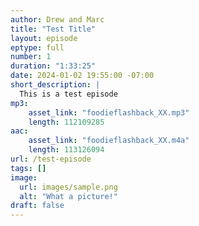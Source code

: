 ```yaml
---
author: Drew and Marc
title: "Test Title"
layout: episode
eptype: full
number: 1
duration: "1:33:25"
date: 2024-01-02 19:55:00 -07:00 
short_description: |
  This is a test episode
mp3:
    asset_link: "foodieflashback_XX.mp3"
    length: 112109285
aac:
    asset_link: "foodieflashback_XX.m4a"
    length: 113126094
url: /test-episode
tags: []
image: 
  url: images/sample.png
  alt: "What a picture!"
draft: false
---
```

